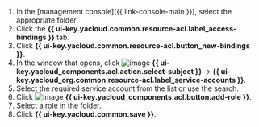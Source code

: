 1. In the [management console]({{ link-console-main }}), select the appropriate folder.
1. Click the **{{ ui-key.yacloud.common.resource-acl.label_access-bindings }}** tab.
1. Click **{{ ui-key.yacloud.common.resource-acl.button_new-bindings }}**.
1. In the window that opens, click ![image](../_assets/plus.svg) **{{ ui-key.yacloud_components.acl.action.select-subject }}** → **{{ ui-key.yacloud_org.common.resource-acl.label_service-accounts }}**.
1. Select the required service account from the list or use the search.
1. Click ![image](../_assets/plus.svg) **{{ ui-key.yacloud_components.acl.button.add-role }}**.
1. Select a role in the folder.
1. Click **{{ ui-key.yacloud.common.save }}**.